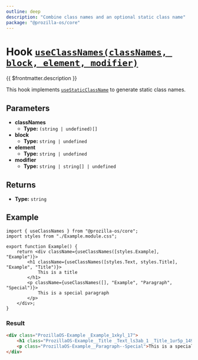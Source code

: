 ```yaml
---
outline: deep
description: "Combine class names and an optional static class name"
package: "@prozilla-os/core"
---
```


# Hook [`useClassNames(classNames, block, element, modifier)`](https://github.com/prozilla-os/ProzillaOS/blob/main/packages/core/src/hooks/_utils/classNames.ts)

{{ $frontmatter.description }}

This hook implements [`useStaticClassName`](./use-static-class-name) to generate static class names.

## Parameters

- **classNames**
  - **Type:** `(string | undefined)[]`
- **block**
  - **Type:** `string | undefined`
- **element**
  - **Type:** `string | undefined`
- **modifier**
  - **Type:** `string | string[] | undefined`

## Returns

- **Type:** `string`

## Example

```tsx
import { useClassNames } from "@prozilla-os/core";
import styles from "./Example.module.css";

export function Example() {
	return <div className={useClassNames([styles.Example], "Example")}>
		<h1 className={useClassNames([styles.Text, styles.Title], "Example", "Title")}>
			This is a title
		</h1>
		<p className={useClassNames([], "Example", "Paragraph", "Special")}>
			This is a special paragraph
		</p>
	</div>;
}
```

### Result

```html
<div class="ProzillaOS-Example _Example_1xkyl_17">
	<h1 class="ProzillaOS-Example__Title _Text_ls3ab_1 _Title_1ur5p_149">This is a title</h1>
	<p class="ProzillaOS-Example__Paragraph--Special">This is a special paragraph</p>
</div>
```
